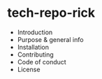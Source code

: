 # tech-repo-rick
* Introduction
* Purpose & general info
* Installation
* Contributing
* Code of conduct
* License
